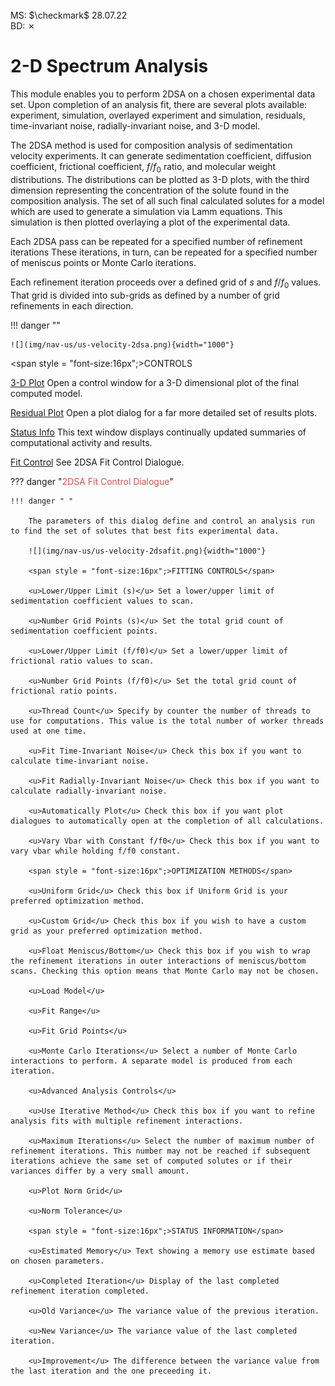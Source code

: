 <br>
MS: $\checkmark$ 28.07.22
<br>
BD: &#x2717;

# 2-D Spectrum Analysis

This module enables you to perform 2DSA on a chosen experimental data set. Upon completion of an analysis fit, there are several plots available: experiment, simulation, overlayed experiment and simulation, residuals, time-invariant noise, radially-invariant noise, and 3-D model. 

The 2DSA method is used for composition analysis of sedimentation velocity experiments. It can generate sedimentation coefficient, diffusion coefficient, frictional coefficient, $f/f_{0}$ ratio, and molecular weight distributions. The distributions can be plotted as 3-D plots, with the third dimension representing the concentration of the solute found in the composition analysis. The set of all such final calculated solutes for a model which are used to generate a simulation via Lamm equations. This simulation is then plotted overlaying a plot of the experimental data. 

Each 2DSA pass can be repeated for a specified number of refinement iterations These iterations, in turn, can be repeated for a specified number of meniscus points or Monte Carlo iterations. 

Each refinement iteration proceeds over a defined grid of $s$ and $f/f_{0}$ values. That grid is divided into sub-grids as defined by a number of grid refinements in each direction.

!!! danger ""

    ![](img/nav-us/us-velocity-2dsa.png){width="1000"}

<span style = "font-size:16px";>CONTROLS</span>

<u>3-D Plot</u> Open a control window for a 3-D dimensional plot of the final computed model. 

<u>Residual Plot</u> Open a plot dialog for a far more detailed set of results plots. 

<u>Status Info</u> This text window displays continually updated summaries of computational activity and results.

<u>Fit Control</u> See 2DSA Fit Control Dialogue.

??? danger "<span style="color: #d9534f;">2DSA Fit Control Dialogue</span>"

    !!! danger " "

        The parameters of this dialog define and control an analysis run to find the set of solutes that best fits experimental data. 

        ![](img/nav-us/us-velocity-2dsafit.png){width="1000"}
    
        <span style = "font-size:16px";>FITTING CONTROLS</span>
    
        <u>Lower/Upper Limit (s)</u> Set a lower/upper limit of sedimentation coefficient values to scan.
    
        <u>Number Grid Points (s)</u> Set the total grid count of sedimentation coefficient points.
      
        <u>Lower/Upper Limit (f/f0)</u> Set a lower/upper limit of frictional ratio values to scan.
    
        <u>Number Grid Points (f/f0)</u> Set the total grid count of frictional ratio points.

        <u>Thread Count</u> Specify by counter the number of threads to use for computations. This value is the total number of worker threads used at one time. 

        <u>Fit Time-Invariant Noise</u> Check this box if you want to calculate time-invariant noise.

        <u>Fit Radially-Invariant Noise</u> Check this box if you want to calculate radially-invariant noise.

        <u>Automatically Plot</u> Check this box if you want plot dialogues to automatically open at the completion of all calculations.

        <u>Vary Vbar with Constant f/f0</u> Check this box if you want to vary vbar while holding f/f0 constant.
    
        <span style = "font-size:16px";>OPTIMIZATION METHODS</span>
        
        <u>Uniform Grid</u> Check this box if Uniform Grid is your preferred optimization method.

        <u>Custom Grid</u> Check this box if you wish to have a custom grid as your preferred optimization method.
    
        <u>Float Meniscus/Bottom</u> Check this box if you wish to wrap the refinement iterations in outer interactions of meniscus/bottom scans. Checking this option means that Monte Carlo may not be chosen.
    
        <u>Load Model</u>

        <u>Fit Range</u>

        <u>Fit Grid Points</u>
      
        <u>Monte Carlo Iterations</u> Select a number of Monte Carlo interactions to perform. A separate model is produced from each iteration.

        <u>Advanced Analysis Controls</u>

        <u>Use Iterative Method</u> Check this box if you want to refine analysis fits with multiple refinement interactions.

        <u>Maximum Iterations</u> Select the number of maximum number of refinement iterations. This number may not be reached if subsequent iterations achieve the same set of computed solutes or if their variances differ by a very small amount.

        <u>Plot Norm Grid</u>

        <u>Norm Tolerance</u>

        <span style = "font-size:16px";>STATUS INFORMATION</span>

        <u>Estimated Memory</u> Text showing a memory use estimate based on chosen parameters.
    
        <u>Completed Iteration</u> Display of the last completed refinement iteration completed.

        <u>Old Variance</u> The variance value of the previous iteration.

        <u>New Variance</u> The variance value of the last completed iteration.

        <u>Improvement</u> The difference between the variance value from the last iteration and the one preceeding it.
<br>